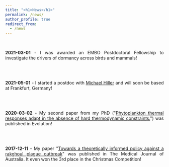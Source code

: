 ```yaml
---
title: "<h1>News</h1>"
permalink: /news/
author_profile: true
redirect_from: 
  - /news
---
```


<br>

<div style='text-align:justify'>
<p style='display:inline'>

<b>2021-03-01</b> - I was awarded an EMBO Postdoctoral Fellowship to investigate the drivers of dormancy across birds 
and mammals!

<br><br>

<b>2021-05-01</b> - I started a postdoc with <a href='https://tbg.senckenberg.de/personen/hiller/'>Michael Hiller</a> 
and will soon be based at Frankfurt, Germany!

<br><br>

<b>2020-03-02</b> - My second paper from my PhD ("<a href='../publication/09_Phytoplankton_thermal_responses_adapt'>Phytoplankton 
thermal responses adapt in the absence of hard thermodynamic constraints.</a>") was published in Evolution!  

<br><br>

<b>2017-12-11</b> - My paper 
"<a href='../publication/5_Towards_a_theoretically_informed'>Towards a 
theoretically informed policy against a rakghoul plague outbreak</a>" 
was published in The Medical Journal of Australia. It even won the 3rd 
place in the Christmas Competition!

</p>
</div>
